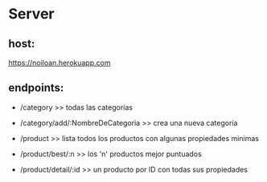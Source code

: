 # Server
 
## host:
https://noiloan.herokuapp.com

## endpoints:

- /category >> todas las categorías
- /category/add/:NombreDeCategoria  >> crea una nueva categoría

- /product   >> lista todos los productos con algunas propiedades minimas
- /product/best/:n   >> los 'n' productos mejor puntuados
- /product/detail/:id   >> un producto por ID con todas sus propiedades
